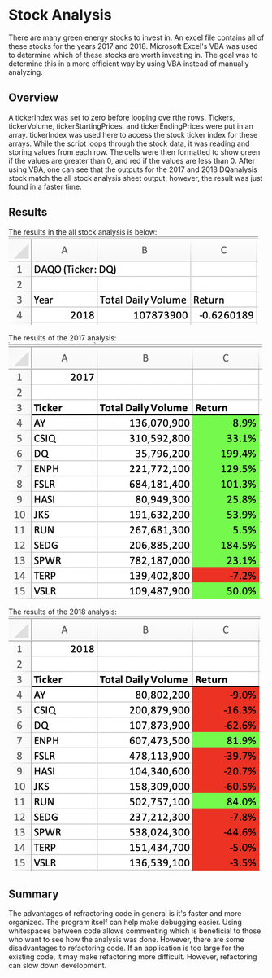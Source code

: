 # Stock Analysis
There are many green energy stocks to invest in. An excel file contains all of these stocks for the years 2017 and 2018. Microsoft Excel's VBA was used to determine which of these stocks are worth investing in. The goal was to determine this in a more efficient way by using VBA instead of manually analyzing. 

## Overview
A tickerIndex was set to zero before looping ove rthe rows. Tickers, tickerVolume, tickerStartingPrices, and tickerEndingPrices were put in an array. tickerIndex was used here to access the stock ticker index for these arrays. 
While the script loops through the stock data, it was reading and storing values from each row. The cells were then formatted to show green if the values are greater than 0, and red if the values are less than 0. After using VBA, one can see that the outputs for the 2017 and 2018 DQanalysis stock match the all stock analysis sheet output; however, the result was just found in a faster time.

## Results
The results in the all stock analysis is below: 
![all stock](https://github.com/pratishthasingh1/stock-analysis/blob/master/2018_all.png?raw=true)

The results of the 2017 analysis:
![2017 stock](https://github.com/pratishthasingh1/stock-analysis/blob/master/2017.png?raw=true)

The results of the 2018 analysis:
![2018 stock](https://github.com/pratishthasingh1/stock-analysis/blob/master/2018.png?raw=true)

## Summary
The advantages of refractoring code in general is it's faster and more organized. The program itself can help make debugging easier. Using whitespaces between code allows commenting which is beneficial to those who want to see how the analysis was done. 
However, there are some disadvantages to refactoring code. If an application is too large for the existing code, it may make refactoring more difficult. However, refactoring can slow down development.